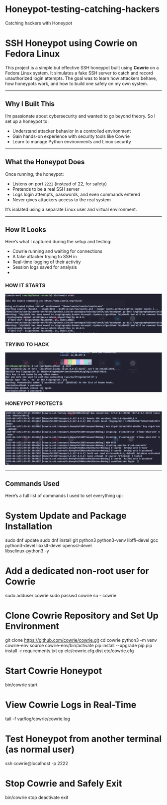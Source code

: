# Honeypot-testing-catching-hackers
Catching hackers with Honeypot 


# SSH Honeypot using Cowrie on Fedora Linux

This project is a simple but effective SSH honeypot built using **Cowrie** on a Fedora Linux system. It simulates a fake SSH server to catch and record unauthorized login attempts. The goal was to learn how attackers behave, how honeypots work, and how to build one safely on my own system.

---

## Why I Built This

I’m passionate about cybersecurity and wanted to go beyond theory. So I set up a honeypot to:
- Understand attacker behavior in a controlled environment
- Gain hands-on experience with security tools like Cowrie
- Learn to manage Python environments and Linux security

---

## What the Honeypot Does

Once running, the honeypot:
- Listens on port `2222` (instead of 22, for safety)
- Pretends to be a real SSH server
- Logs login attempts, passwords, and even commands entered
- Never gives attackers access to the real system

It’s isolated using a separate Linux user and virtual environment.

---

## How It Looks

Here’s what I captured during the setup and testing:
- Cowrie running and waiting for connections
- A fake attacker trying to SSH in
- Real-time logging of their activity
- Session logs saved for analysis
- 
### HOW IT STARTS
![HOW IT STARTS](START.png)
### TRYING TO HACK
![TRYING TO HACK](Invading.png)
### HONEYPOT PROTECTS
![Honeypot Protects](Honeypot.png)

---

## Commands Used

Here’s a full list of commands I used to set everything up:
# System Update and Package Installation
sudo dnf update
sudo dnf install git python3 python3-venv libffi-devel gcc \
                 python3-devel libxslt-devel openssl-devel \
                 libselinux-python3 -y

# Add a dedicated non-root user for Cowrie
sudo adduser cowrie
sudo passwd cowrie
su - cowrie

# Clone Cowrie Repository and Set Up Environment
git clone https://github.com/cowrie/cowrie.git
cd cowrie
python3 -m venv cowrie-env
source cowrie-env/bin/activate
pip install --upgrade pip
pip install -r requirements.txt
cp etc/cowrie.cfg.dist etc/cowrie.cfg

# Start Cowrie Honeypot
bin/cowrie start

# View Cowrie Logs in Real-Time
tail -f var/log/cowrie/cowrie.log

# Test Honeypot from another terminal (as normal user)
ssh cowrie@localhost -p 2222

# Stop Cowrie and Safely Exit
bin/cowrie stop
deactivate
exit

